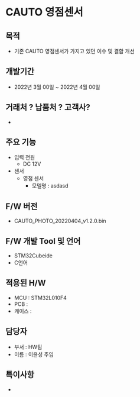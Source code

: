 # CAUTO 영점센서

## 목적

* 기존 CAUTO 영점센서가 가지고 있던 이슈 및 결함 개선

## 개발기간

* 2022년 3월 00일 ~ 2022년 4월 00일

## 거래처 ? 납품처 ? 고객사?

* 

## 주요 기능

* 입력 전원
  * DC 12V
* 센서
  * 영점 센서
    * 모델명 : asdasd


## F/W 버전

* CAUTO_PHOTO_20220404_v1.2.0.bin

## F/W 개발 Tool 및 언어

* STM32Cubeide
* C언어

## 적용된 H/W

* MCU : STM32L010F4
* PCB : 
* 케이스 :

## 담당자 

* 부서 : HW팀
* 이름 : 이윤성 주임

## 특이사항 

* 
